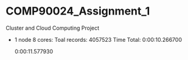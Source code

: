 # COMP90024_Assignment_1
Cluster and Cloud Computing Project



- 1 node 8 cores: 
    Toal records:  4057523
    Time Total:  0:00:10.266700

    0:00:11.577930